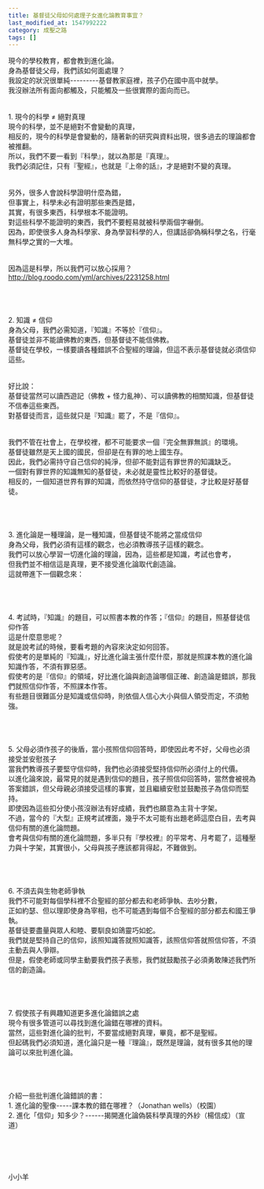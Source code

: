 ```yaml
---
title: 基督徒父母如何處理子女進化論教育事宜？
last_modified_at: 1547992222
category: 成聖之路
tags: []
---
```


現今的學校教育，都會教到進化論。<br>身為基督徒父母，我們該如何面處理？<br><!--more-->我設定的狀況很單純---------基督教家庭裡，孩子仍在國中高中就學。<br>我沒辦法所有面向都觸及，只能觸及一些很實際的面向而已。<br><br><br>1.	現今的科學 ≠ 絕對真理<br>現今的科學，並不是絕對不會變動的真理，<br>相反的，現今的科學是會變動的，隨著新的研究與資料出現，很多過去的理論都會被推翻。<br>所以，我們不要一看到『科學』，就以為那是『真理』。<br>我們必須記住，只有『聖經』，也就是『上帝的話』，才是絕對不變的真理。<br><br><br>另外，很多人會說科學證明什麼為錯，<br>但事實上，科學未必有證明那些東西是錯，<br>其實，有很多東西，科學根本不能證明。<br>對這些科學不能證明的東西，我們不要輕易就被科學兩個字嚇倒。<br>因為，即使很多人身為科學家、身為學習科學的人，但講話卻偽稱科學之名，行毫無科學之實的一大堆。<br><br><br>因為這是科學，所以我們可以放心採用？<br>http://blog.roodo.com/yml/archives/2231258.html<br><br><br><br><br>2.	知識 ≠ 信仰<br>身為父母，我們必需知道，『知識』不等於『信仰』。<br>基督徒並非不能讀佛教的東西，但基督徒不能信佛教。<br>基督徒在學校，一樣要讀各種錯誤不合聖經的理論，但這不表示基督徒就必須信仰這些。<br><br><br>好比說：<br>基督徒當然可以讀西遊記（佛教 + 怪力亂神）、可以讀佛教的相關知識，但基督徒不信奉這些東西。<br>對基督徒而言，這些就只是『知識』罷了，不是『信仰』。<br><br><br>我們不管在社會上，在學校裡，都不可能要求一個『完全無罪無誤』的環境。<br>基督徒雖然是天上國的國民，但卻是在有罪的地上國生存。<br>因此，我們必需持守自己信仰的純淨，但卻不能對這有罪世界的知識缺乏。<br>一個對有罪世界的知識無知的基督徒，未必就是靈性比較好的基督徒。<br>相反的，一個知道世界有罪的知識，而依然持守信仰的基督徒，才比較是好基督徒。<br><br><br><br><br>3.	進化論是一種理論，是一種知識，但基督徒不能將之當成信仰<br>身為父母，我們必須有這樣的觀念，也必須教導孩子這樣的觀念。<br>我們可以放心學習一切進化論的理論，因為，這些都是知識，考試也會考，<br>但我們並不相信這是真理，更不接受進化論取代創造論。<br>這就帶進下一個觀念來：<br><br><br><br><br>4.	考試時，『知識』的題目，可以照書本教的作答；『信仰』的題目，照基督徒信仰作答<br>這是什麼意思呢？<br>就是說考試的時候，要看考題的內容來決定如何回答。<br>假使考的是單純的『知識』，好比進化論主張什麼什麼，那就是照課本教的進化論知識作答，不須有罪惡感。<br>假使考的是『信仰』的領域，好比進化論與創造論哪個正確、創造論是錯誤，那我們就照信仰作答，不照課本作答。<br>有些題目很難區分是知識或信仰時，則依個人信心大小與個人領受而定，不須勉強。<br><br><br><br><br>5.	父母必須作孩子的後盾，當小孩照信仰回答時，即使因此考不好，父母也必須接受並安慰孩子<br>當我們教導孩子要堅守信仰時，我們也必須接受堅持信仰所必須付上的代價。<br>以進化論來說，最常見的就是遇到信仰的題目，孩子照信仰回答時，當然會被視為答案錯誤，但父母親必須接受這樣的事實，並且繼續安慰並鼓勵孩子為信仰而堅持。<br>即使因為這些扣分使小孩沒辦法有好成績，我們也願意為主背十字架。<br>不過，當今的『大型』正規考試裡面，幾乎不太可能有出題老師這麼白目，去考與信仰有關的進化論問題。<br>會考與信仰有關的進化論問題，多半只有『學校裡』的平常考、月考罷了，這種壓力與十字架，其實很小，父母與孩子應該都背得起，不難做到。<br><br><br><br><br>6.	不須去與生物老師爭執<br>我們不可能對每個學科裡不合聖經的部分都去和老師爭執、去吵分數，<br>正如約瑟、但以理即使身為宰相，也不可能遇到每個不合聖經的部分都去和國王爭執。<br>基督徒要盡量與眾人和睦、要馴良如鴿靈巧如蛇。<br>我們就是堅持自己的信仰，該照知識答就照知識答，該照信仰答就照信仰答，不須主動去與人爭辯。<br>但是，假使老師或同學主動要我們孩子表態，我們就鼓勵孩子必須勇敢陳述我們所信的創造論。<br><br><br><br><br>7.	假使孩子有興趣知道更多進化論錯誤之處<br>現今有很多管道可以尋找到進化論錯在哪裡的資料。<br>當然，這些對進化論的批判，不要當成絕對真理，畢竟，都不是聖經。<br>但起碼我們必須知道，進化論只是一種『理論』，既然是理論，就有很多其他的理論可以來批判進化論。<br><br><br><br><br>介紹一些批判進化論錯誤的書：<br>1.	進化論的聖像-----課本教的錯在哪裡？（Jonathan wells）（校園）<br>2.	進化「信仰」知多少？------揭開進化論偽裝科學真理的外紗（楊信成）（宣道）<br><br><br><br><br><br>小小羊<br><br><br><br><br><br><br>
